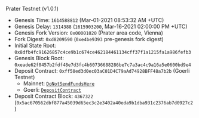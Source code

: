 Prater Testnet (v1.0.1)

- Genesis Time: `1614588812` (Mar-01-2021 08:53:32 AM +UTC)
- Genesis Delay: `1314388` (`1615903200`, Mar-16-2021 02:00:00 PM +UTC)
- Genesis Fork Version: `0x00001020` (Prater area code, Vienna)
- Fork Digest: `0xd8209590` (`0xe4be9393` pre-genesis fork digest)
- Initial State Root: `0x8dfb4fc91626857c4ce9b1c674ce462184461134cff37f1a1215fa1a986fefb3`
- Genesis Block Root: `0xeade62f0457b2fdf48e7d3fc4b60736688286be7c7a3ac4c9a16a5e0600bd9e4`
- Deposit Contract: `0xff50ed3d0ec03aC01D4C79aAd74928BFF48a7b2b` (Goerli Testnet)
	- Mainnet: [`DoNotSendFundsHere`](https://etherscan.io/address/0xff50ed3d0ec03ac01d4c79aad74928bff48a7b2b#code)
	- Goerli: [`DepositContract`](https://goerli.etherscan.io/address/0xff50ed3d0ec03ac01d4c79aad74928bff48a7b2b#code)
- Deposit Contract Block: `4367322` (`0x5ac670562dbf877a45039d65ec3c2e3402a40eda9b1dba931c2376ab7d0927c2`)
